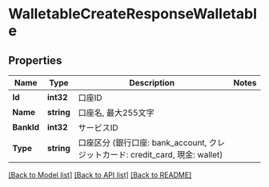 # WalletableCreateResponseWalletable

## Properties

Name | Type | Description | Notes
------------ | ------------- | ------------- | -------------
**Id** | **int32** | 口座ID | 
**Name** | **string** | 口座名, 最大255文字 | 
**BankId** | **int32** | サービスID | 
**Type** | **string** | 口座区分 (銀行口座: bank_account, クレジットカード: credit_card, 現金: wallet) | 

[[Back to Model list]](../README.md#documentation-for-models) [[Back to API list]](../README.md#documentation-for-api-endpoints) [[Back to README]](../README.md)


